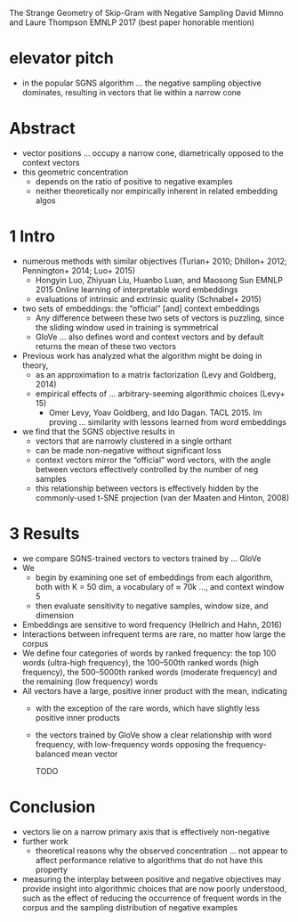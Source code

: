 The Strange Geometry of Skip-Gram with Negative Sampling
David Mimno and Laure Thompson
EMNLP 2017 (best paper honorable mention)

# elevator pitch

* in the popular SGNS algorithm ... the negative sampling objective dominates,
  resulting in vectors that lie within a narrow cone

# Abstract

* vector positions ... occupy a narrow cone,
  diametrically opposed to the context vectors
* this geometric concentration
  * depends on the ratio of positive to negative examples
  * neither theoretically nor empirically inherent in related embedding algos

# 1 Intro

* numerous methods with similar objectives
  (Turian+ 2010; Dhillon+ 2012; Pennington+ 2014; Luo+ 2015)
  * Hongyin Luo, Zhiyuan Liu, Huanbo Luan, and Maosong Sun
    EMNLP 2015
    Online learning of interpretable word embeddings
  * evaluations of intrinsic and extrinsic quality (Schnabel+ 2015)
* two sets of embeddings: the “official” [and] context embeddings
  * Any difference between these two sets of vectors is puzzling,
    since the sliding window used in training is symmetrical
  * GloVe ... also defines word and context vectors and
    by default returns the mean of these two vectors
* Previous work has analyzed what the algorithm might be doing in theory,
  * as an approximation to a matrix factorization (Levy and Goldberg, 2014)
  * empirical effects of ... arbitrary-seeming algorithmic choices (Levy+ 15)
    * Omer Levy, Yoav Goldberg, and Ido Dagan. TACL 2015. 
      Im proving ... similarity with lessons learned from word embeddings
* we find that the SGNS objective results in
  * vectors that are narrowly clustered in a single orthant
  * can be made non-negative without significant loss
  * context vectors mirror the “official” word vectors, with the
    angle between vectors effectively controlled by the number of neg samples
  * this relationship between vectors is effectively hidden by the
    commonly-used t-SNE projection (van der Maaten and Hinton, 2008)

# 3 Results

* we compare SGNS-trained vectors to vectors trained by ... GloVe
* We
  * begin by examining one set of embeddings from each algorithm,
    both with K = 50 dim, a vocabulary of ≈ 70k ..., and context window 5
  * then evaluate sensitivity to negative samples, window size, and dimension
* Embeddings are sensitive to word frequency (Hellrich and Hahn, 2016)
* Interactions between infrequent terms are rare, no matter how large the
  corpus
* We define four categories of words by ranked frequency: the top 100 words
  (ultra-high frequency), the 100–500th ranked words (high frequency), the
  500–5000th ranked words (moderate frequency) and the remaining (low
  frequency) words
* All vectors have a large, positive inner product with the mean, indicating
  * with the exception of the rare words, which have slightly less positive
    inner products
  * the vectors trained by GloVe show a clear relationship with word frequency,
    with low-frequency words opposing the frequency-balanced mean vector

    TODO

# Conclusion

* vectors lie on a narrow primary axis that is effectively non-negative
* further work
  * theoretical reasons why the observed concentration ... not appear to affect
    performance relative to algorithms that do not have this property
* measuring the interplay between positive and negative objectives
  may provide insight into algorithmic choices that are now poorly understood,
  such as the effect of reducing the occurrence of frequent words in the corpus
  and the sampling distribution of negative examples
